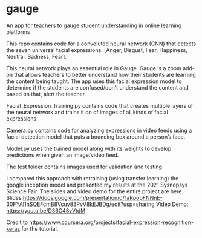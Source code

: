 # gauge
An app for teachers to gauge student understanding in online learning platforms

This repo contains code for a convoluted neural network (CNN) that detects the seven universal facial expressions. [Anger, Disgust, Fear, Happiness, Neutral, Sadness, Fear].

This neural network plays an essential role in Gauge. Gauge is a zoom add-on that allows teachers to better understand how their students are learning the content being taught. The app uses this facial expression model to determine if the students are confused/don’t understand the content and based on that, alert the teacher.

Facial_Expression_Training.py contains code that creates multiple layers of the neural network and trains it on of images of all kinds of facial expressions.

Camera.py contains code for analyzing expressions in video feeds using a facial detection model that puts a bounding box around a person’s face.

Model.py uses the trained model along with its weights to develop predictions when given an image/video feed.

The test folder contains images used for validation and testing

I compared this approach with retraining (using transfer learning) the google inception model and presented my results at the 2021 Sysnopsys Science Fair. The slides and video demo for the entire project are here.
Slides:https://docs.google.com/presentation/d/1aRpopFNNnE-30FYAl1hSQEFcmB8Vcuv83PvV8kEJBDg/edit?usp=sharing
Video Demo: https://youtu.be/D36C48vVtdM

Credit to https://www.coursera.org/projects/facial-expression-recognition-keras for the tutorial.
